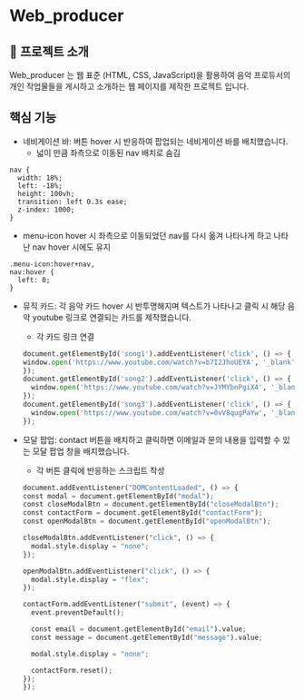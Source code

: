 # Web_producer

## 📝 프로젝트 소개

Web_producer 는 웹 표준 (HTML, CSS, JavaScript)을 활용하여 음악 프로듀서의 개인 작업물들을 게시하고 소개하는 웹 페이지를 제작한 프로젝트 입니다.

## 핵심 기능

- 네비게이션 바: 버튼 hover 시 반응하여 팝업되는 네비게이션 바를 배치했습니다.
  - 넓이 만큼 좌측으로 이동된 nav 배치로 숨김

```
nav {
  width: 18%;
  left: -18%;
  height: 100vh;
  transition: left 0.3s ease;
  z-index: 1000;
}
```

  - menu-icon hover 시 좌측으로 이동되었던 nav를 다시 옮겨 나타나게 하고 나타난 nav hover 시에도 유지

```
.menu-icon:hover+nav,
nav:hover {
  left: 0;
}
```

- 뮤직 카드: 각 음악 카드 hover 시 반투명해지며 텍스트가 나타나고 클릭 시 해당 음악 youtube 링크로 연결되는 카드를 제작했습니다.

  - 각 카드 링크 연결
  
  ```python
  document.getElementById('song1').addEventListener('click', () => {
  window.open('https://www.youtube.com/watch?v=b7I2JhoUEYA', '_blank');
  });
  document.getElementById('song2').addEventListener('click', () => {
    window.open('https://www.youtube.com/watch?v=JYMYbnPgiX4', '_blank');
  });
  document.getElementById('song3').addEventListener('click', () => {
    window.open('https://www.youtube.com/watch?v=0vV8qugPaYw', '_blank');
  });
  ```

- 모달 팝업: contact 버튼을 배치하고 클릭하면 이메일과 문의 내용을 입력할 수 있는 모달 팝업 창을 배치했습니다.

  - 각 버튼 클릭에 반응하는 스크립트 작성
  
  ```python
  document.addEventListener("DOMContentLoaded", () => {
  const modal = document.getElementById("modal");
  const closeModalBtn = document.getElementById("closeModalBtn");
  const contactForm = document.getElementById("contactForm");
  const openModalBtn = document.getElementById("openModalBtn");

  closeModalBtn.addEventListener("click", () => {
    modal.style.display = "none";
  });

  openModalBtn.addEventListener("click", () => {
    modal.style.display = "flex";
  });

  contactForm.addEventListener("submit", (event) => {
    event.preventDefault();

    const email = document.getElementById("email").value;
    const message = document.getElementById("message").value;

    modal.style.display = "none";

    contactForm.reset();
  });
  });
  ```
